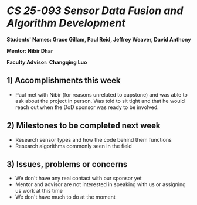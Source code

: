 # *CS 25-093 Sensor Data Fusion and Algorithm Development*

**Students' Names: Grace Gillam, Paul Reid, Jeffrey Weaver, David Anthony**

**Mentor: Nibir Dhar**

**Faculty Advisor: Changqing Luo**

## 1) Accomplishments this week ##
   - Paul met with Nibir (for reasons unrelated to capstone) and was able to ask about the project in person. Was told to sit tight and that he would reach out when the DoD sponsor was ready to be involved. 

## 2) Milestones to be completed next week ##
   - Research sensor types and how the code behind them functions
   - Research algorithms commonly seen in the field

## 3) Issues, problems or concerns ##
   - We don't have any real contact with our sponsor yet
   - Mentor and advisor are not interested in speaking with us or assigning us work at this time
   - We don't have much to do at the moment 
   
